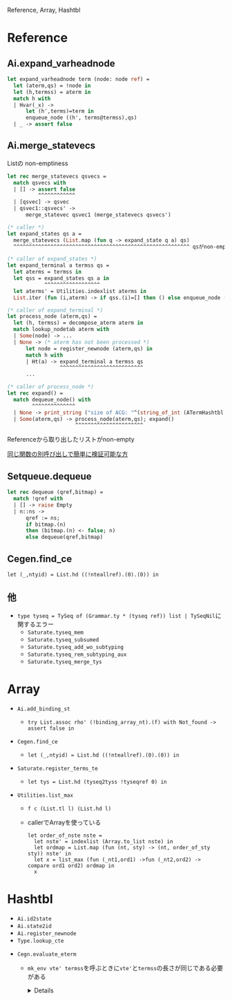 
Reference, Array, Hashtbl

Reference
=========

Ai.expand_varheadnode
---------------------

````ocaml
let expand_varheadnode term (node: node ref) =
  let (aterm,qs) = !node in
  let (h,termss) = aterm in
  match h with
  | Hvar(_x) ->
      let (h',terms)=term in
      enqueue_node ((h', terms@termss),qs)
  | _ -> assert false
````

<a name = "Ai__merge_statevecs"></a>
Ai.merge_statevecs
------------------

Listの non-emptiness

```ocaml
let rec merge_statevecs qsvecs =
  match qsvecs with
  | [] -> assert false
          ^^^^^^^^^^^^
  | [qsvec] -> qsvec
  | qsvec1::qsvecs' ->
      merge_statevec qsvec1 (merge_statevecs qsvecs')

(* caller *)
let expand_states qs a =
  merge_statevecs (List.map (fun q -> expand_state q a) qs)
  ^^^^^^^^^^^^^^^^^^^^^^^^^^^^^^^^^^^^^^^^^^^^^^^^^^^^^^^^^ qsがnon-empty

(* caller of expand_states *)
let expand_terminal a termss qs =
  let aterms = termss in
  let qss = expand_states qs a in
            ^^^^^^^^^^^^^^^^^^
  let aterms' = Utilities.indexlist aterms in
  List.iter (fun (i,aterm) -> if qss.(i)=[] then () else enqueue_node (aterm, qss.(i))) aterms'

(* caller of expand_terminal *)
let process_node (aterm,qs) =
  let (h, termss) = decompose_aterm aterm in
  match lookup_nodetab aterm with
  | Some(node) -> ...
  | None -> (* aterm has not been processed *)
      let node = register_newnode (aterm,qs) in
      match h with
      | Ht(a) -> expand_terminal a termss qs
                 ^^^^^^^^^^^^^^^^^^^^^^^^^^^
      ...

(* caller of process_node *)
let rec expand() =
  match dequeue_node() with
        ^^^^^^^^^^^^^^
  | None -> print_string ("size of ACG: "^(string_of_int (ATermHashtbl.length nodetab))^"\n")
  | Some(aterm,qs) -> process_node(aterm,qs); expand()
                      ^^^^^^^^^^^^^^^^^^^^^^
```

Referenceから取り出したリストがnon-empty

[同じ関数の別呼び出しで簡単に検証可能な方](./Possible.md#Ai__merge_statevecs)


Setqueue.dequeue
----------------

  ````ocaml
  let rec dequeue (qref,bitmap) =
    match !qref with
    | [] -> raise Empty
    | n::ns ->
        qref := ns;
        if bitmap.(n)
        then (bitmap.(n) <- false; n)
        else dequeue(qref,bitmap)
  ````

Cegen.find_ce
--------------

`let (_,ntyid) = List.hd ((!nteallref).(0).(0)) in`

他
--

+ `type tyseq = TySeq of (Grammar.ty * (tyseq ref)) list | TySeqNil`に関するエラー
  + `Saturate.tyseq_mem`
  + `Saturate.tyseq_subsumed`
  + `Saturate.tyseq_add_wo_subtyping`
  + `Saturate.tyseq_rem_subtyping_aux`
  + `Saturate.tyseq_merge_tys`

Array
=====

+ `Ai.add_binding_st`
  + `try List.assoc rho' (!binding_array_nt).(f) with Not_found -> assert false in`

+ `Cegen.find_ce`
  + `let (_,ntyid) = List.hd ((!nteallref).(0).(0)) in`

+ `Saturate.register_terms_te`
  + `let tys = List.hd (tyseq2tyss !tyseqref 0) in`

+ `Utilities.list_max`
  + `f c (List.tl l) (List.hd l)`
  + callerでArrayを使っている

    ```
    let order_of_nste nste =
      let nste' = indexlist (Array.to_list nste) in
      let ordmap = List.map (fun (nt, sty) -> (nt, order_of_sty sty)) nste' in
      let x = list_max (fun (_nt1,ord1) ->fun (_nt2,ord2) -> compare ord1 ord2) ordmap in
      x
    ```

Hashtbl
=======

+ `Ai.id2state`
+ `Ai.state2id`
+ `Ai.register_newnode`
+ `Type.lookup_cte`

<a name = "cegenevaluate_eterm"></a>
+ `Cegn.evaluate_eterm`
    + `mk_env vte' termss`を呼ぶときに`vte'`と`termss`の長さが同じである必要がある

      <details><!--{{{-->

      ```ocaml
      let rec evaluate_eterm eterm env =
        let (h,termss) = decompose_eterm eterm in
        match h with
        | ENT(f,ity,ntyid) ->
            begin try
              let (vte,body) =
                try Hashtbl.find tracetab (f,ity) with Not_found ->
                  register_backchain f ity ntyid;
                  Hashtbl.find tracetab (f,ity)
              in
              let (vte',body') = rename_vte_eterm vte body in
              let env' = mk_env vte' termss in
              evaluate_eterm body' (env'@env)
            with Not_found -> assert false end (* ここには来ないのでは？ *)
        ...
      let rec mk_env vte termss =
        match (vte, termss) with
        | ([], []) -> []
        | ((v,ty)::vte', ts::termss') ->
            let x = List.combine ty ts in
            List.map (fun (ity,t)->((v,ity),t)) x@(mk_env vte' termss')
        | _ -> assert false

      ```

      </details><!--}}}>

